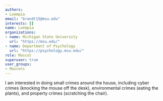 ```yaml
---
authors:
- Loempia
email: "brandt15@msu.edu"
interests: []
name: Loempia
organizations:
- name: Michigan State University
  url: "https://msu.edu/"
- name: Department of Psychology
  url: "https://psychology.msu.edu/"
role: Mascot
superuser: true
user_groups:
- Mascots
---
```


I am interested in doing small crimes around the house, including cyber crimes (knocking the mouse off the desk), environmental crimes (eating the plants), and property crimes (scratching the chair).